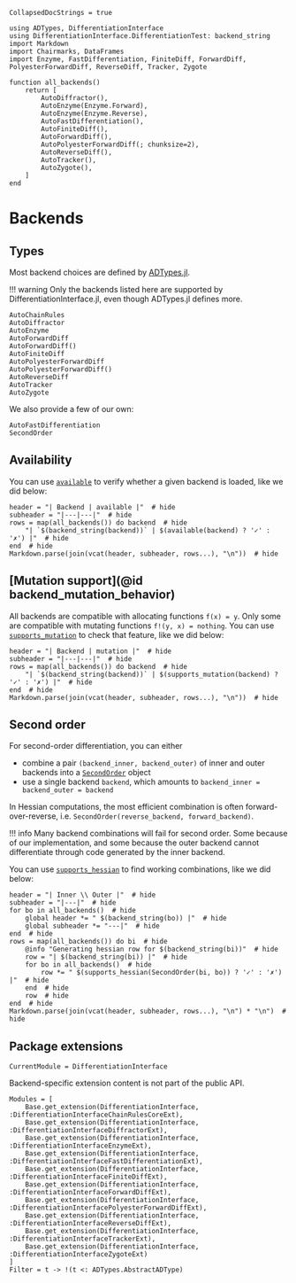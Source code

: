 ```@meta
CollapsedDocStrings = true
```

```@setup backends
using ADTypes, DifferentiationInterface
using DifferentiationInterface.DifferentiationTest: backend_string
import Markdown
import Chairmarks, DataFrames
import Enzyme, FastDifferentiation, FiniteDiff, ForwardDiff, PolyesterForwardDiff, ReverseDiff, Tracker, Zygote

function all_backends()
    return [
        AutoDiffractor(),
        AutoEnzyme(Enzyme.Forward),
        AutoEnzyme(Enzyme.Reverse),
        AutoFastDifferentiation(),
        AutoFiniteDiff(),
        AutoForwardDiff(),
        AutoPolyesterForwardDiff(; chunksize=2),
        AutoReverseDiff(),
        AutoTracker(),
        AutoZygote(),
    ]
end
```

# Backends

## Types

Most backend choices are defined by [ADTypes.jl](https://github.com/SciML/ADTypes.jl).

!!! warning
    Only the backends listed here are supported by DifferentiationInterface.jl, even though ADTypes.jl defines more.

```@docs
AutoChainRules
AutoDiffractor
AutoEnzyme
AutoForwardDiff
AutoForwardDiff()
AutoFiniteDiff
AutoPolyesterForwardDiff
AutoPolyesterForwardDiff()
AutoReverseDiff
AutoTracker
AutoZygote
```

We also provide a few of our own:

```@docs
AutoFastDifferentiation
SecondOrder
```

## Availability

You can use [`available`](@ref) to verify whether a given backend is loaded, like we did below:

```@example backends
header = "| Backend | available |"  # hide
subheader = "|---|---|"  # hide
rows = map(all_backends()) do backend  # hide
    "| `$(backend_string(backend))` | $(available(backend) ? '✓' : '✗') |"  # hide
end  # hide
Markdown.parse(join(vcat(header, subheader, rows...), "\n"))  # hide
```

## [Mutation support](@id backend_mutation_behavior)

All backends are compatible with allocating functions `f(x) = y`.
Only some are compatible with mutating functions `f!(y, x) = nothing`.
You can use [`supports_mutation`](@ref) to check that feature, like we did below:

```@example backends
header = "| Backend | mutation |"  # hide
subheader = "|---|---|"  # hide
rows = map(all_backends()) do backend  # hide
    "| `$(backend_string(backend))` | $(supports_mutation(backend) ? '✓' : '✗') |"  # hide
end  # hide
Markdown.parse(join(vcat(header, subheader, rows...), "\n"))  # hide
```

## Second order

For second-order differentiation, you can either

- combine a pair `(backend_inner, backend_outer)` of inner and outer backends into a [`SecondOrder`](@ref) object
- use a single backend `backend`, which amounts to `backend_inner = backend_outer = backend`

In Hessian computations, the most efficient combination is often forward-over-reverse, i.e. `SecondOrder(reverse_backend, forward_backend)`.

!!! info
    Many backend combinations will fail for second order.
    Some because of our implementation, and some because the outer backend cannot differentiate through code generated by the inner backend.

You can use [`supports_hessian`](@ref) to find working combinations, like we did below:

```@example backends
header = "| Inner \\ Outer |"  # hide
subheader = "|---|"  # hide
for bo in all_backends()  # hide
    global header *= " $(backend_string(bo)) |"  # hide
    global subheader *= "---|"  # hide
end  # hide
rows = map(all_backends()) do bi  # hide
    @info "Generating hessian row for $(backend_string(bi))"  # hide
    row = "| $(backend_string(bi)) |"  # hide
    for bo in all_backends()  # hide
        row *= " $(supports_hessian(SecondOrder(bi, bo)) ? '✓' : '✗') |"  # hide
    end  # hide
    row  # hide
end  # hide
Markdown.parse(join(vcat(header, subheader, rows...), "\n") * "\n")  # hide
```

## Package extensions

```@meta
CurrentModule = DifferentiationInterface
```

Backend-specific extension content is not part of the public API.

```@autodocs
Modules = [
    Base.get_extension(DifferentiationInterface, :DifferentiationInterfaceChainRulesCoreExt),
    Base.get_extension(DifferentiationInterface, :DifferentiationInterfaceDiffractorExt),
    Base.get_extension(DifferentiationInterface, :DifferentiationInterfaceEnzymeExt),
    Base.get_extension(DifferentiationInterface, :DifferentiationInterfaceFastDifferentiationExt),
    Base.get_extension(DifferentiationInterface, :DifferentiationInterfaceFiniteDiffExt),
    Base.get_extension(DifferentiationInterface, :DifferentiationInterfaceForwardDiffExt),
    Base.get_extension(DifferentiationInterface, :DifferentiationInterfacePolyesterForwardDiffExt),
    Base.get_extension(DifferentiationInterface, :DifferentiationInterfaceReverseDiffExt),
    Base.get_extension(DifferentiationInterface, :DifferentiationInterfaceTrackerExt),
    Base.get_extension(DifferentiationInterface, :DifferentiationInterfaceZygoteExt)
]
Filter = t -> !(t <: ADTypes.AbstractADType)
```
